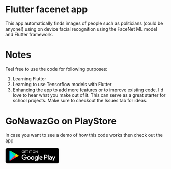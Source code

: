 # Flutter facenet app

This app automatically finds images of people such as politicians (could be anyone!) using on device facial recognition using the FaceNet ML model and Flutter framework.

# Notes

Feel free to use the code for following purposes:

1. Learning Flutter
2. Learning to use Tensorflow models with Flutter
3. Enhancing the app to add more features or to improve existing code. I'd love to hear what you make out of it. This can serve as a great starter for school projects. Make sure to checkout the Issues tab for ideas.

# GoNawazGo on PlayStore

In case you want to see a demo of how this code works then check out the app

[<img src="google-play-badge.png" height="50">](https://play.google.com/store/apps/details?id=com.stackorithm.gng) 
